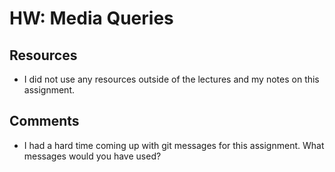 # HW: Media Queries

## Resources

- I did not use any resources outside of the lectures and my notes on this assignment.

## Comments

- I had a hard time coming up with git messages for this assignment. What messages would you have used?
